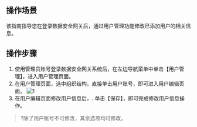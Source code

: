 ## 操作场景

该指南指导您在登录数据安全网关后，通过用户管理功能修改已添加用户的相关信息。


## 操作步骤

1. 使用管理员账号登录数据安全网关系统后，在左边导航菜单中单击【用户管理】，进入用户管理页面。
2. 在用户管理页面，选中组织结构，直接单击用户账号，即可进入用户编辑页面。
![1](https://main.qcloudimg.com/raw/6d5c9f679b04c832398b851adafc70b6.png)
3. 在用户编辑页面修改用户信息后，. 单击【保存】，即可完成修改用户信息操作。

>?除了用户账号不可修改，其余选项均可修改。




